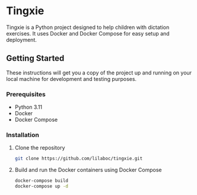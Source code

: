 # Tingxie

Tingxie is a Python project designed to help children with dictation exercises. It uses Docker and Docker Compose for easy setup and deployment.

## Getting Started

These instructions will get you a copy of the project up and running on your local machine for development and testing purposes.

### Prerequisites

- Python 3.11
- Docker
- Docker Compose

### Installation

1. Clone the repository

   ```sh
   git clone https://github.com/lilaboc/tingxie.git
   ```

2. Build and run the Docker containers using Docker Compose

   ```sh
   docker-compose build
   docker-compose up -d
   ```
